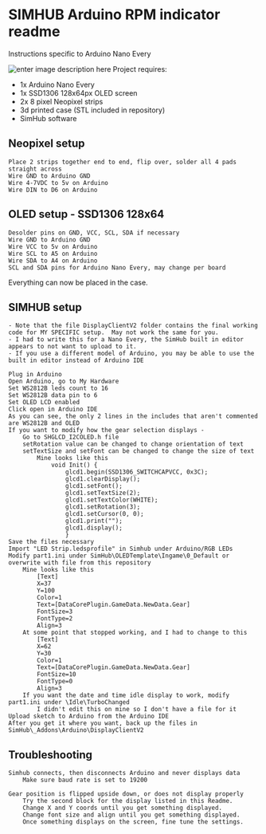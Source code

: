 ﻿

# SIMHUB Arduino RPM indicator readme

Instructions specific to Arduino Nano Every

![enter image description here](https://i.imgur.com/RLqtLm3.gif)
Project requires:

 - 1x Arduino Nano Every 
 - 1x SSD1306 128x64px OLED screen
 -    2x 8 pixel Neopixel strips   
 - 3d printed case (STL included in repository)  
 - SimHub software

## Neopixel setup

    Place 2 strips together end to end, flip over, solder all 4 pads straight across 
    Wire GND to Arduino GND 
    Wire 4-7VDC to 5v on Arduino 
    Wire DIN to D6 on Arduino 

            

## OLED setup - SSD1306 128x64

    Desolder pins on GND, VCC, SCL, SDA if necessary
    Wire GND to Arduino GND
    Wire VCC to 5v on Arduino
    Wire SCL to A5 on Arduino
    Wire SDA to A4 on Arduino
    SCL and SDA pins for Arduino Nano Every, may change per board

Everything can now be placed in the case.



## SIMHUB setup

	- Note that the file DisplayClientV2 folder contains the final working code for MY SPECIFIC setup.  May not work the same for you.
	- I had to write this for a Nano Every, the SimHub built in editor appears to not want to upload to it.
	- If you use a different model of Arduino, you may be able to use the built in editor instead of Arduino IDE

    Plug in Arduino
    Open Arduino, go to My Hardware
    Set WS2812B leds count to 16
	Set WS2812B data pin to 6
    Set OLED LCD enabled
    Click open in Arduino IDE
    As you can see, the only 2 lines in the includes that aren't commented are WS2812B and OLED
    If you want to modify how the gear selection displays -
        Go to SHGLCD_I2COLED.h file
        setRotation value can be changed to change orientation of text
        setTextSize and setFont can be changed to change the size of text
            Mine looks like this
            	void Init() {
                    glcd1.begin(SSD1306_SWITCHCAPVCC, 0x3C);
                    glcd1.clearDisplay();
                    glcd1.setFont();
                    glcd1.setTextSize(2);
                    glcd1.setTextColor(WHITE);
                    glcd1.setRotation(3);
                    glcd1.setCursor(0, 0);
                    glcd1.print("");
                    glcd1.display();
                    }
    Save the files necessary 
    Import "LED Strip.ledsprofile" in Simhub under Arduino/RGB LEDs
    Modify part1.ini under SimHub\OLEDTemplate\Ingame\0_Default or overwrite with file from this repository
        Mine looks like this   
            [Text]
            X=37
            Y=100
            Color=1
            Text=[DataCorePlugin.GameData.NewData.Gear]
            FontSize=3
            FontType=2
            Align=3
		At some point that stopped working, and I had to change to this
			[Text]
			X=62
			Y=30
			Color=1
			Text=[DataCorePlugin.GameData.NewData.Gear]
			FontSize=10
			FontType=0
			Align=3
		If you want the date and time idle display to work, modify part1.ini under \Idle\TurboChanged
			I didn't edit this on mine so I don't have a file for it
    Upload sketch to Arduino from the Arduino IDE
    After you get it where you want, back up the files in SimHub\_Addons\Arduino\DisplayClientV2
	
## Troubleshooting
	Simhub connects, then disconnects Arduino and never displays data
		Make sure baud rate is set to 19200
	
	Gear position is flipped upside down, or does not display properly
		Try the second block for the display listed in this Readme.
		Change X and Y coords until you get something displayed.
		Change font size and align until you get something displayed.
		Once something displays on the screen, fine tune the settings.


